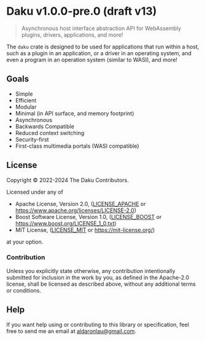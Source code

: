 # Daku v1.0.0-pre.0 (draft v13)

> Asynchronous host interface abstraction API for WebAssembly plugins, drivers,
> applications, and more! 

The `daku` crate is designed to be used for applications that run within a host,
such as a plugin in an application, or a driver in an operating system, and even
a program in an operation system (similar to WASI), and more!

## Goals
 
 - Simple
 - Efficient
 - Modular
 - Minimal (in API surface, and memory footprint)
 - Asynchronous
 - Backwards Compatible
 - Reduced context switching
 - Security-first
 - First-class multimedia portals (WASI compatible)

## License
Copyright © 2022-2024 The Daku Contributors.

Licensed under any of
 - Apache License, Version 2.0, ([LICENSE\_APACHE] or
   <https://www.apache.org/licenses/LICENSE-2.0>)
 - Boost Software License, Version 1.0, ([LICENSE\_BOOST] or
   <https://www.boost.org/LICENSE_1_0.txt>)
 - MIT License, ([LICENSE\_MIT] or <https://mit-license.org/>)

at your option.

### Contribution

Unless you explicitly state otherwise, any contribution intentionally submitted
for inclusion in the work by you, as defined in the Apache-2.0 license, shall be
licensed as described above, without any additional terms or conditions.

## Help

If you want help using or contributing to this library or specification, feel
free to send me an email at <aldaronlau@gmail.com>.

[LICENSE\_APACHE]: https://github.com/ardaku/daku/blob/v1/LICENSE_APACHE
[LICENSE\_BOOST]: https://github.com/ardaku/daku/blob/v1/LICENSE_BOOST
[LICENSE\_MIT]: https://github.com/ardaku/daku/blob/v1/LICENSE_MIT

